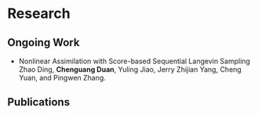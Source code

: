 

# Research

## Ongoing Work

* Nonlinear Assimilation with Score-based Sequential Langevin Sampling
  Zhao Ding, **Chenguang Duan**, Yuling Jiao, Jerry Zhijian Yang, Cheng Yuan, and Pingwen Zhang.

## Publications
